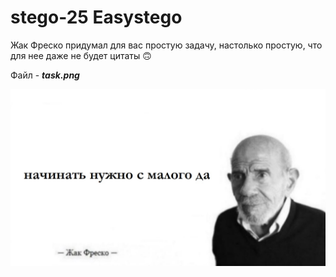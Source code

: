 # stego-25 Easystego

Жак Фреско придумал для вас простую задачу, настолько простую, что для нее даже не будет цитаты 🙃

Файл - ***task.png***

![](/stego25/static/fresco.jpg)